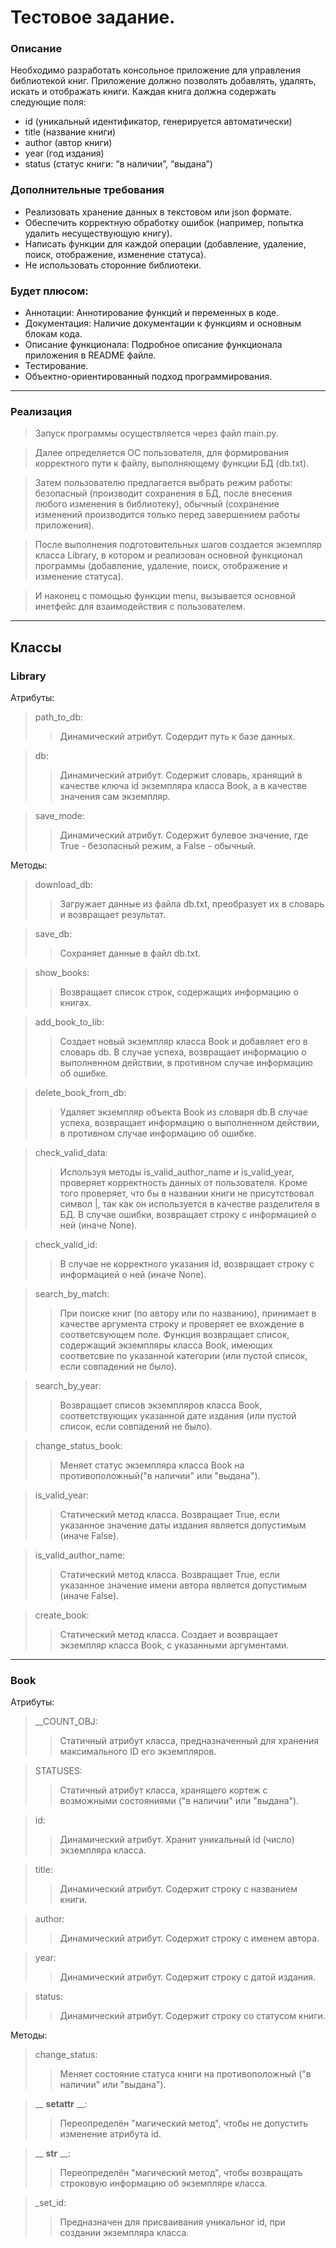 # Тестовое задание.
### Описание
Необходимо разработать консольное приложение для управления библиотекой книг. Приложение должно позволять добавлять, удалять, искать и отображать книги. Каждая книга должна содержать следующие поля:
- id (уникальный идентификатор, генерируется автоматически)
- title (название книги)
- author (автор книги)
- year (год издания)
- status (статус книги: “в наличии”, “выдана”)

### Дополнительные требования
- Реализовать хранение данных в текстовом или json формате.
- Обеспечить корректную обработку ошибок (например, попытка удалить несуществующую книгу).
- Написать функции для каждой операции (добавление, удаление, поиск, отображение, изменение статуса).
- Не использовать сторонние библиотеки.

### Будет плюсом:
- Аннотации: Аннотирование функций и переменных в коде.
- Документация: Наличие документации к функциям и основным блокам кода.
- Описание функционала: Подробное описание функционала приложения в README файле.
- Тестирование.
- Объектно-ориентированный подход программирования.


<hr>

### Реализация

> Запуск программы осуществляется через файл main.py. 

> Далее определяется ОС пользователя, для формирования корректного пути к 
файлу, выполняющему функции БД (db.txt).

> Затем пользователю предлагается выбрать режим работы: безопасный 
(производит сохранения в БД, после внесения любого изменения в библиотеку), 
обычный (сохранение изменений производится только перед завершением работы 
приложения).

> После выполнения подготовительных шагов создается экземпляр класса 
Library, в котором и реализован основной функционал программы (добавление, 
удаление, поиск, отображение и изменение статуса).

> И наконец с помощью функции menu, вызывается основной инетфейс для 
взаимодействия с пользователем.

<hr>

## Классы

### Library

Атрибуты:<br>
>path_to_db:
>> Динамический атрибут. Содердит путь к базе данных.

>db:
>> Динамический атрибут. Содержит словарь, хранящий в качестве ключа 
> id экземпляра класса Book, а в качестве значения сам экземпляр.

>save_mode:
>> Динамический атрибут. Содержит булевое значение, где True - 
> безопасный режим, а False - обычный.

Методы:<br>
>download_db:
>> Загружает данные из файла db.txt, преобразует их в словарь и 
возвращает результат.

>save_db:
>> Сохраняет данные в файл db.txt.

>show_books:
>> Возвращает список строк, содержащих информацию о книгах.

>add_book_to_lib:
>> Создает новый экземпляр класса Book и добавляет его в словарь db.
В случае успеха, возвращает информацию о выполненном действии, в противном 
случае информацию об ошибке.

>delete_book_from_db:
>> Удаляет экземпляр объекта Book из словаря db.В случае успеха, 
возвращает информацию о выполненном действии, в противном случае 
информацию об ошибке.

>check_valid_data:
>> Используя методы is_valid_author_name и is_valid_year, проверяет 
корректность данных от пользователя. Кроме того проверяет, что бы в 
названии книги не присутствовал символ |, так как он используется в 
качестве разделителя в БД. В случае ошибки, возвращает строку с 
информацией о ней (иначе None).

>check_valid_id:
>> В случае не корректного указания id, возвращает строку с информацией
о ней (иначе None).

>search_by_match:
>> При поиске книг (по автору или по названию), принимает в качестве 
аргумента строку и проверяет ее вхождение в соответсвующем поле.
Функция возвращает список, содержащий экземпляры класса Book, имеющих
соответсвие по указанной категории (или пустой список, если совпадений 
не было).

>search_by_year:
>> Возвращает списов экземпляров класса Book, соответствующих указанной
дате издания (или пустой список, если совпадений не было).

>change_status_book:
>> Меняет статус экземпляра класса Book на противоположный("в наличии" 
или "выдана").

>is_valid_year:
>>Статический метод класса. Возвращает True, если указанное значение
даты издания является допустимым (иначе False).

>is_valid_author_name:
>>Статический метод класса. Возвращает True, если указанное значение
имени автора является допустимым (иначе False).

>create_book:
>>Статический метод класса. Создает и возвращает экземпляр класса 
Book, с указанными аргументами.

<hr>

### Book

Атрибуты:<br>
>__COUNT_OBJ:
>> Статичный атрибут класса, предназначенный для хранения максимального
ID его экземпляров.

>STATUSES:
>> Статичный атрибут класса, хранящего кортеж с возможными состояниями
("в наличии" или "выдана").

>id:
>> Динамический атрибут. Хранит уникальный id (число) экземпляра класса.

>title:
>> Динамический атрибут. Содержит строку с названием книги.

>author:
>> Динамический атрибут. Содержит строку с именем автора.

>year:
>> Динамический атрибут. Содержит строку с датой издания.

>status:
>> Динамический атрибут. Содержит строку со статусом книги.

Методы:<br>
>change_status:
>> Меняет состояние статуса книги на противоположный ("в наличии" или 
"выдана").

>__ __setattr__ __:
>> Переопределён "магический метод", чтобы не допустить изменение
атрибута id.

>__ __str__ __:
>> Переопределён "магический метод", чтобы возвращать строковую информацию
об экземпляре класса.

>_set_id:
>> Предназначен для присваивания уникальног id, при создании экземпляра
класса.
